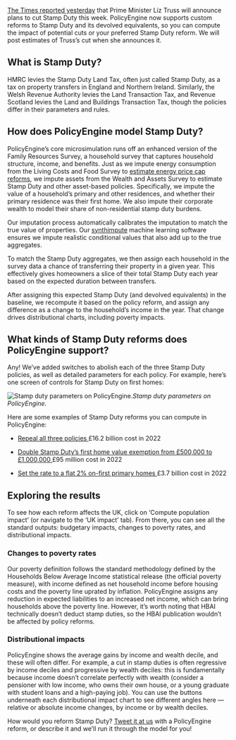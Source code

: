 [The Times reported yesterday](https://www.thetimes.co.uk/article/liz-truss-to-cut-stamp-duty-in-push-for-prosperity-qrh5nxbcd) that Prime Minister Liz Truss will announce plans to cut Stamp Duty this week. PolicyEngine now supports custom reforms to Stamp Duty and its devolved equivalents, so you can compute the impact of potential cuts or your preferred Stamp Duty reform. We will post estimates of Truss’s cut when she announces it.

## What is Stamp Duty?

HMRC levies the Stamp Duty Land Tax, often just called Stamp Duty, as a tax on property transfers in England and Northern Ireland. Similarly, the Welsh Revenue Authority levies the Land Transaction Tax, and Revenue Scotland levies the Land and Buildings Transaction Tax, though the policies differ in their parameters and rules.

## How does PolicyEngine model Stamp Duty?

PolicyEngine’s core microsimulation runs off an enhanced version of the Family Resources Survey, a household survey that captures household structure, income, and benefits. Just as we impute energy consumption from the Living Costs and Food Survey to [estimate energy price cap reforms](https://blog.policyengine.org/prime-minister-liz-trusss-energy-bill-price-cap-cfcfbd7b4dec), we impute assets from the Wealth and Assets Survey to estimate Stamp Duty and other asset-based policies. Specifically, we impute the value of a household’s primary and other residences, and whether their primary residence was their first home. We also impute their corporate wealth to model their share of non-residential stamp duty burdens.

Our imputation process automatically calibrates the imputation to match the true value of properties. Our [synthimpute](https://github.com/PSLmodels/synthimpute) machine learning software ensures we impute realistic conditional values that also add up to the true aggregates.

To match the Stamp Duty aggregates, we then assign each household in the survey data a chance of transferring their property in a given year. This effectively gives homeowners a slice of their total Stamp Duty each year based on the expected duration between transfers.

After assigning this expected Stamp Duty (and devolved equivalents) in the baseline, we recompute it based on the policy reform, and assign any difference as a change to the household’s income in the year. That change drives distributional charts, including poverty impacts.

## What kinds of Stamp Duty reforms does PolicyEngine support?

Any! We’ve added switches to abolish each of the three Stamp Duty policies, as well as detailed parameters for each policy. For example, here’s one screen of controls for Stamp Duty on first homes:

![Stamp duty parameters on PolicyEngine.](https://cdn-images-1.medium.com/max/3200/0*irKUYKfN1VVZ4hwL)_Stamp duty parameters on PolicyEngine._

Here are some examples of Stamp Duty reforms you can compute in PolicyEngine:

- [Repeal all three policies
  ](https://policyengine.org/uk/population-impact?abolish_sdlt=1&abolish_ltt=1&abolish_lbtt=1)£16.2 billion cost in 2022

- [Double Stamp Duty’s first home value exemption from £500,000 to £1,000,000
  ](https://policyengine.org/uk/population-impact?sdlt_first_time_buyer_value_limit=1000000)£95 million cost in 2022

- [Set the rate to a flat 2% on-first primary homes
  ](https://policyengine.org/uk/population-impact?abolish_lbtt=1&sdlt_on_non_first_home_1_rate=2&sdlt_on_non_first_home_3_rate=2&sdlt_on_non_first_home_4_rate=2&sdlt_on_non_first_home_5_rate=2&ltt_on_secondary_residences_1_rate=2&ltt_on_secondary_residences_2_rate=2&ltt_on_secondary_residences_3_rate=2&ltt_on_secondary_residences_4_rate=2&ltt_on_secondary_residences_5_rate=2&ltt_on_secondary_residences_6_rate=2&lbtt_on_residential_property_1_rate=2&lbtt_on_residential_property_3_rate=2&lbtt_on_residential_property_4_rate=2&lbtt_on_residential_property_5_rate=2)£3.7 billion cost in 2022

## Exploring the results

To see how each reform affects the UK, click on ‘Compute population impact’ (or navigate to the ‘UK impact’ tab). From there, you can see all the standard outputs: budgetary impacts, changes to poverty rates, and distributional impacts.

### Changes to poverty rates

Our poverty definition follows the standard methodology defined by the Households Below Average Income statistical release (the official poverty measure), with income defined as net household income before housing costs and the poverty line uprated by inflation. PolicyEngine assigns any reduction in expected liabilities to an increased net income, which can bring households above the poverty line. However, it’s worth noting that HBAI technically doesn’t deduct stamp duties, so the HBAI publication wouldn’t be affected by policy reforms.

### Distributional impacts

PolicyEngine shows the average gains by income and wealth decile, and these will often differ. For example, a cut in stamp duties is often regressive by income deciles and progressive by wealth deciles: this is fundamentally because income doesn’t correlate perfectly with wealth (consider a pensioner with low income, who owns their own house, or a young graduate with student loans and a high-paying job). You can use the buttons underneath each distributional impact chart to see different angles here — relative or absolute income changes, by income or by wealth deciles.

How would you reform Stamp Duty? [Tweet it at us](http://twitter.com/thepolicyengine) with a PolicyEngine reform, or describe it and we’ll run it through the model for you!
